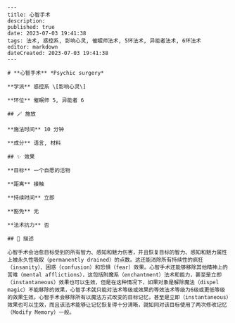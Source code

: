 
    ---
    title: 心智手术
    description: 
    published: true
    date: 2023-07-03 19:41:38
    tags: 法术, 惑控系, 影响心灵, 催眠师法术, 5环法术, 异能者法术, 6环法术
    editor: markdown
    dateCreated: 2023-07-03 19:41:38
    ---

    # **心智手术** *Psychic surgery*

    **学派** 惑控系 \[影响心灵\] 

    **环位** 催眠师 5, 异能者 6

    ## 🪄 施放

    **施法时间** 10 分钟

    **成分** 语言, 材料

    ## ✨ 效果 

    **目标** 一个自愿的活物 

    **距离** 接触  

    **持续时间** 立即 

    **豁免** 无

    **法术抗力** 否

    ## 📖 描述

    心智手术会治愈目标受到的所有智力、感知和魅力伤害，并且恢复目标的智力、感知和魅力属性上被永久性吸取（permanently drained）的点数。这还能消除所有持续性的疯狂（insanity）、困惑（confusion）和恐惧（fear）效果。心智手术还能够移除其他精神上的苦难（mental afflictions），这包括附魔系（enchantment）法术和能力，甚至是立即（instantaneous）效果也可以生效，但是在这种情况下，如果对象是解除魔法（dispel magic）不能移除的效果，心智手术就只能对法术等级或效果的等效法术等级为6级或更低等级的效果生效。心智手术会移除所有以魔法方式改变的目标记忆，甚至是立即（instantaneous）效果也可以生效，而且该法术能够让记忆恢复得十分清晰，就如同对该目标使用了两次修改记忆（Modify Memory）一般。
    